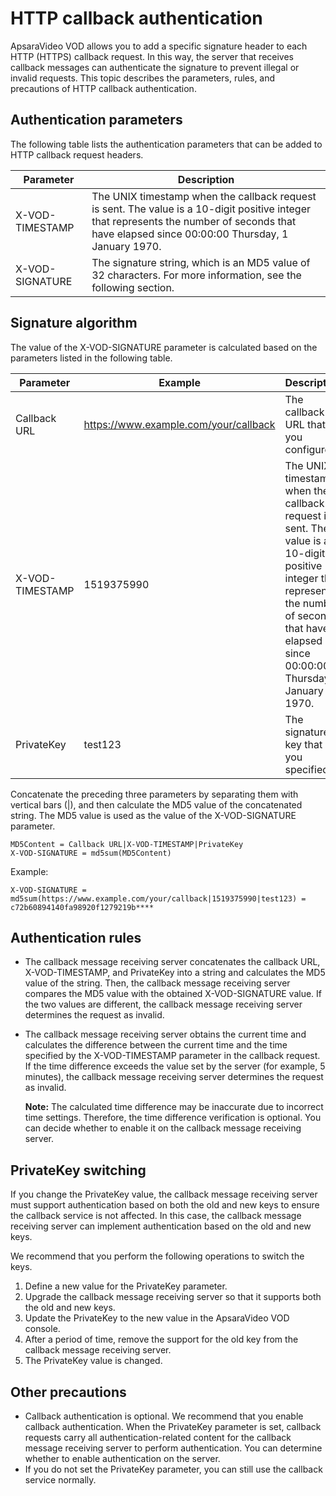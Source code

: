 # HTTP callback authentication

ApsaraVideo VOD allows you to add a specific signature header to each HTTP \(HTTPS\) callback request. In this way, the server that receives callback messages can authenticate the signature to prevent illegal or invalid requests. This topic describes the parameters, rules, and precautions of HTTP callback authentication.

## Authentication parameters

The following table lists the authentication parameters that can be added to HTTP callback request headers.

|Parameter|Description|
|---------|-----------|
|X-VOD-TIMESTAMP|The UNIX timestamp when the callback request is sent. The value is a 10-digit positive integer that represents the number of seconds that have elapsed since 00:00:00 Thursday, 1 January 1970.|
|X-VOD-SIGNATURE|The signature string, which is an MD5 value of 32 characters. For more information, see the following section.|

## Signature algorithm

The value of the X-VOD-SIGNATURE parameter is calculated based on the parameters listed in the following table.

|Parameter|Example|Description|
|---------|-------|-----------|
|Callback URL|https://www.example.com/your/callback|The callback URL that you configured.|
|X-VOD-TIMESTAMP|1519375990|The UNIX timestamp when the callback request is sent. The value is a 10-digit positive integer that represents the number of seconds that have elapsed since 00:00:00 Thursday, 1 January 1970.|
|PrivateKey|test123|The signature key that you specified.|

Concatenate the preceding three parameters by separating them with vertical bars \(\|\), and then calculate the MD5 value of the concatenated string. The MD5 value is used as the value of the X-VOD-SIGNATURE parameter.

```
MD5Content = Callback URL|X-VOD-TIMESTAMP|PrivateKey
X-VOD-SIGNATURE = md5sum(MD5Content)
```

Example:

```
X-VOD-SIGNATURE = md5sum(https://www.example.com/your/callback|1519375990|test123) = c72b60894140fa98920f1279219b****
```

## Authentication rules

-   The callback message receiving server concatenates the callback URL, X-VOD-TIMESTAMP, and PrivateKey into a string and calculates the MD5 value of the string. Then, the callback message receiving server compares the MD5 value with the obtained X-VOD-SIGNATURE value. If the two values are different, the callback message receiving server determines the request as invalid.
-   The callback message receiving server obtains the current time and calculates the difference between the current time and the time specified by the X-VOD-TIMESTAMP parameter in the callback request. If the time difference exceeds the value set by the server \(for example, 5 minutes\), the callback message receiving server determines the request as invalid.

    **Note:** The calculated time difference may be inaccurate due to incorrect time settings. Therefore, the time difference verification is optional. You can decide whether to enable it on the callback message receiving server.


## PrivateKey switching

If you change the PrivateKey value, the callback message receiving server must support authentication based on both the old and new keys to ensure the callback service is not affected. In this case, the callback message receiving server can implement authentication based on the old and new keys.

We recommend that you perform the following operations to switch the keys.

1.  Define a new value for the PrivateKey parameter.
2.  Upgrade the callback message receiving server so that it supports both the old and new keys.
3.  Update the PrivateKey to the new value in the ApsaraVideo VOD console.
4.  After a period of time, remove the support for the old key from the callback message receiving server.
5.  The PrivateKey value is changed.

## Other precautions

-   Callback authentication is optional. We recommend that you enable callback authentication. When the PrivateKey parameter is set, callback requests carry all authentication-related content for the callback message receiving server to perform authentication. You can determine whether to enable authentication on the server.
-   If you do not set the PrivateKey parameter, you can still use the callback service normally.

